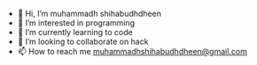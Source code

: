 - 👋 Hi, I’m muhammadh shihabudhdheen
- 👀 I’m interested in programming
- 🌱 I’m currently learning to code
- 💞️ I’m looking to collaborate on hack
- 📫 How to reach me muhammadhshihabudhdheen@gmail.com

<!---
shihabudhdheen/shihabudhdheen is a ✨ special ✨ repository because its `README.md` (this file) appears on your GitHub profile.
You can click the Preview link to take a look at your changes.
--->
